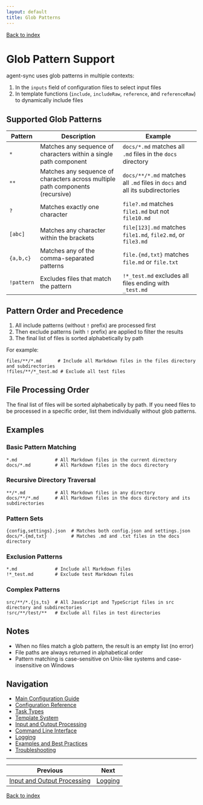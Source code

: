 ```yaml
---
layout: default
title: Glob Patterns
---
```


[Back to index](index.md)

# Glob Pattern Support

agent-sync uses glob patterns in multiple contexts:

1. In the `inputs` field of configuration files to select input files
2. In template functions (`include`, `includeRaw`, `reference`, and `referenceRaw`) to dynamically include files

## Supported Glob Patterns

| Pattern | Description | Example |
|---------|-------------|---------|
| `*` | Matches any sequence of characters within a single path component | `docs/*.md` matches all `.md` files in the `docs` directory |
| `**` | Matches any sequence of characters across multiple path components (recursive) | `docs/**/*.md` matches all `.md` files in `docs` and all its subdirectories |
| `?` | Matches exactly one character | `file?.md` matches `file1.md` but not `file10.md` |
| `[abc]` | Matches any character within the brackets | `file[123].md` matches `file1.md`, `file2.md`, or `file3.md` |
| `{a,b,c}` | Matches any of the comma-separated patterns | `file.{md,txt}` matches `file.md` or `file.txt` |
| `!pattern` | Excludes files that match the pattern | `!*_test.md` excludes all files ending with `_test.md` |

## Pattern Order and Precedence

1. All include patterns (without `!` prefix) are processed first
2. Then exclude patterns (with `!` prefix) are applied to filter the results
3. The final list of files is sorted alphabetically by path

For example:
```
files/**/*.md      # Include all Markdown files in the files directory and subdirectories
!files/**/*_test.md # Exclude all test files
```

## File Processing Order

The final list of files will be sorted alphabetically by path. If you need files to be processed in a specific order, list them individually without glob patterns.

## Examples

### Basic Pattern Matching

```
*.md              # All Markdown files in the current directory
docs/*.md         # All Markdown files in the docs directory
```

### Recursive Directory Traversal

```
**/*.md           # All Markdown files in any directory
docs/**/*.md      # All Markdown files in the docs directory and its subdirectories
```

### Pattern Sets

```
{config,settings}.json  # Matches both config.json and settings.json
docs/*.{md,txt}         # Matches .md and .txt files in the docs directory
```

### Exclusion Patterns

```
*.md              # Include all Markdown files
!*_test.md        # Exclude test Markdown files
```

### Complex Patterns

```
src/**/*.{js,ts}  # All JavaScript and TypeScript files in src directory and subdirectories
!src/**/test/**   # Exclude all files in test directories
```

## Notes

- When no files match a glob pattern, the result is an empty list (no error)
- File paths are always returned in alphabetical order
- Pattern matching is case-sensitive on Unix-like systems and case-insensitive on Windows

## Navigation

- [Main Configuration Guide](config.md)
- [Configuration Reference](config-reference.md)
- [Task Types](task-types.md)
- [Template System](templates.md)
- [Input and Output Processing](input-output.md)
- [Command Line Interface](cli.md)
- [Logging](logging.md)
- [Examples and Best Practices](examples.md)
- [Troubleshooting](troubleshooting.md)

---

| Previous | Next |
|----------|------|
| [Input and Output Processing](input-output.md) | [Logging](logging.md) |

[Back to index](index.md)